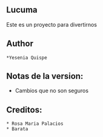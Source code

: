 Lucuma
------

Este es un proyecto para divertirnos

Author
-----
    *Yesenia Quispe


Notas de la version:
-------------------- 
   * Cambios que no son seguros
   

Creditos:
---------
    * Rosa Maria Palacios
    * Barata

